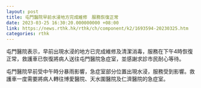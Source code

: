```yaml
---
layout: post
title: 屯門醫院早前水浸地方完成維修　服務恢復正常
date: 2023-03-25 16:30:20.000000000 +08:00
link: https://news.rthk.hk/rthk/ch/component/k2/1693594-20230325.htm
categories: rthk
---
```


屯門醫院表示，早前出現水浸的地方已完成維修及清潔消毒，服務在下午4時恢復正常，救護車已恢復將病人送往屯門醫院急症室，並感謝求診市民耐心等待。

屯門醫院早前受中午時分暴雨影響，急症室部分位置出現水浸，服務受到影響。救護車一度需要將病人轉往博愛醫院、天水圍醫院及仁濟醫院的急症室。
